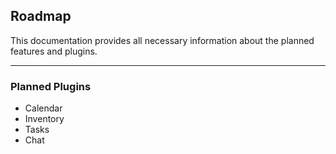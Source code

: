 ## Roadmap

This documentation provides all necessary information about the planned features and plugins.

------------------------------------------------------------------------------------------

### Planned Plugins

- Calendar
- Inventory
- Tasks
- Chat